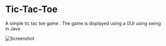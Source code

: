 # Tic-Tac-Toe

A simple tic tac toe game .
The game is displayed using a GUI using swing in Java


![Screenshot](TTT.png.png)






